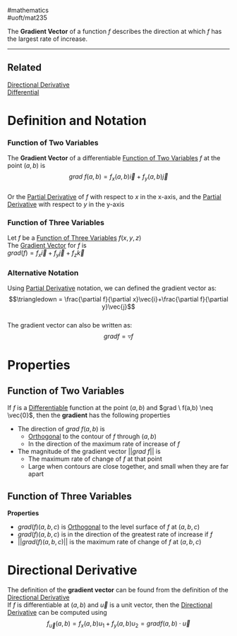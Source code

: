#mathematics  
#uoft/mat235 

The **Gradient Vector** of a function $f$ describes the direction at which $f$ has the largest rate of increase.

---
## Related
[Directional Derivative](Directional%20Derivative.md)  
[Differential](Differential.md)

# Definition and Notation
### Function of Two Variables
The **Gradient Vector** of a differentiable [Function of Two Variables](Function%20of%20Two%20Variables.md) $f$ at the point $(a,b)$ is $$grad \ f(a,b)=f_{x}(a,b)\vec{i}+f_{y}(a,b)\vec{j}$$  
Or the [Partial Derivative](Partial%20Derivative.md) of $f$ with respect to $x$ in the x-axis, and the [Partial Derivative](Partial%20Derivative.md) with respect to $y$ in the y-axis

### Function of Three Variables
Let $f$ be a [Function of Three Variables](Function%20of%20Three%20Variables) $f(x,y,z)$  
The [Gradient Vector](.md) for $f$ is  
	$grad(f)=f_{x}\vec i + f_{y}\vec j + f_{z}\vec k$


### Alternative Notation
Using [Partial Derivative](Partial%20Derivative.md) notation, we can defined the gradient vector as: $$\triangledown = \frac{\partial f}{\partial x}\vec{i}+\frac{\partial f}{\partial y}\vec{j}$$  
The gradient vector can also be written as: $$grad f = \triangledown f$$
# Properties
## Function of Two Variables
If $f$ is a [Differentiable](Differentiable) function at the point $(a,b)$ and $grad \ f(a,b) \neq \vec{0}$, then the **gradient** has the following properties
- The direction of $grad \ f(a,b)$ is 
	- [Orthogonal](../MAT223%20Notes/Orthogonal.md) to the contour of $f$ through $(a,b)$
	- In the direction of the maximum rate of increase of $f$
- The magnitude of the gradient vector $||grad \ f||$ is  
	- The maximum rate of change of $f$ at that point
	- Large when contours are close together, and small when they are far apart

## Function of Three Variables
**Properties**
-  $grad(f)(a,b,c)$ is  [Orthogonal](../MAT223%20Notes/Orthogonal.md) to the level surface of $f$ at $(a,b,c)$
-  $grad(f)(a,b,c)$ is in the direction of the greatest rate of increase if $f$
-  $||grad(f)(a,b,c)||$ is the maximum rate of change of $f$ at $(a,b,c)$

# Directional Derivative
The definition of the **gradient vector** can be found from the definition of the [Directional Derivative](Directional%20Derivative.md)  
If $f$ is differentiable at $(a,b)$ and $\vec{u}$ is a unit vector, then the [Directional Derivative](Directional%20Derivative.md) can be computed using $$f_{\vec{u}}(a,b)=f_{x}(a,b)u_{1}+f_{y}(a,b)u_{2}=gradf(a,b)\cdot \vec{u}$$